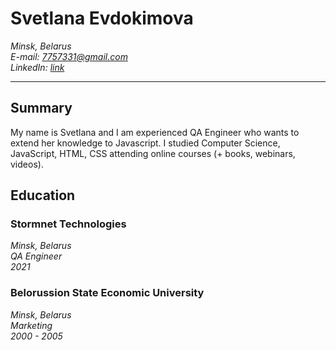 # Svetlana Evdokimova
*Minsk, Belarus*  
*E-mail: 7757331@gmail.com*  
*LinkedIn: [link](linkedin.com/in/svetlana-evdokimova-b64861203/)*  

*******

## Summary
My name is Svetlana and I am experienced QA Engineer who wants to extend her knowledge to Javascript. I studied Computer Science, JavaScript, HTML, CSS attending online courses (+ books, webinars, videos).

## Education
### Stormnet Technologies
*Minsk, Belarus*  
*QA Engineer*  
*2021*  

### Belorussion State Economic University
*Minsk, Belarus*  
*Marketing*  
*2000 - 2005* 
